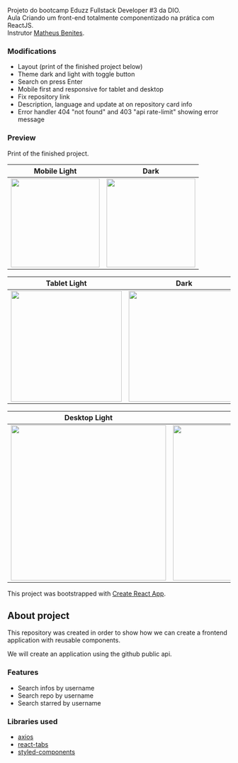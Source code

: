 Projeto do bootcamp Eduzz Fullstack Developer #3 da DIO.  
Aula Criando um front-end totalmente componentizado na prática com ReactJS.  
Instrutor [Matheus Benites](https://github.com/benits).

### Modifications

- Layout (print of the finished project below)
- Theme dark and light with toggle button
- Search on press Enter
- Mobile first and responsive for tablet and desktop
- Fix repository link
- Description, language and update at on repository card info
- Error handler 404 "not found" and 403 "api rate-limit" showing error message

### Preview

Print of the finished project.

Mobile Light | Dark
------------ | -------------
<img src="https://user-images.githubusercontent.com/64763336/154128177-188c8dfb-19cf-4815-b22e-07f4cac58d32.png" width="200"> | <img src="https://user-images.githubusercontent.com/64763336/154128170-710b7935-f70e-4377-afe5-80eb6662a516.png" width="200">

Tablet Light | Dark
------------ | -------------
<img src="https://user-images.githubusercontent.com/64763336/154128179-98c47f61-0b76-4536-92f2-047c0a4e9a3e.png" width="250"> | <img src="https://user-images.githubusercontent.com/64763336/154128171-966394c1-09f0-4c5a-b2fa-f304062446f9.png" width="250">

Desktop Light | Dark
------------ | -------------
<img src="https://user-images.githubusercontent.com/64763336/154128173-9987f7bc-33fc-4bcb-8f1d-9af4968db341.png" width="350"> | <img src="https://user-images.githubusercontent.com/64763336/154128165-fb8d6af7-f3f2-4cc7-a790-7d21af4e311e.png" width="350">


This project was bootstrapped with [Create React App](https://github.com/facebook/create-react-app).

## About project

This repository was created in order to show how we can create a frontend application with reusable components.

We will create an application using the github public api.

### Features


- Search infos by username
- Search repo by username
- Search starred by username

### Libraries used

- [axios](https://www.npmjs.com/package/axios)
- [react-tabs](https://www.npmjs.com/package/react-tabs)
- [styled-components](https://styled-components.com/)
